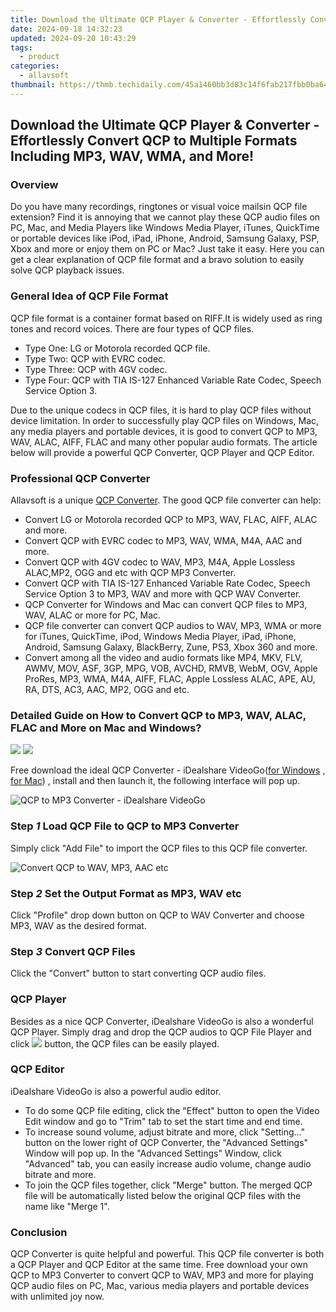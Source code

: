 ```yaml
---
title: Download the Ultimate QCP Player & Converter - Effortlessly Convert QCP to Multiple Formats Including MP3, WAV, WMA, and More!
date: 2024-09-18 14:32:23
updated: 2024-09-20 10:43:29
tags:
  - product
categories:
  - allavsoft
thumbnail: https://thmb.techidaily.com/45a1460bb3d83c14f6fab217fbb0ba6456c10cd4af0bd545fe595145134aa150.jpg
---
```


## Download the Ultimate QCP Player & Converter - Effortlessly Convert QCP to Multiple Formats Including MP3, WAV, WMA, and More!

### Overview

Do you have many recordings, ringtones or visual voice mailsin QCP file extension? Find it is annoying that we cannot play these QCP audio files on PC, Mac, and Media Players like Windows Media Player, iTunes, QuickTime or portable devices like iPod, iPad, iPhone, Android, Samsung Galaxy, PSP, Xbox and more or enjoy them on PC or Mac? Just take it easy. Here you can get a clear explanation of QCP file format and a bravo solution to easily solve QCP playback issues.

### General Idea of QCP File Format

QCP file format is a container format based on RIFF.It is widely used as ring tones and record voices. There are four types of QCP files.

* Type One: LG or Motorola recorded QCP file.
* Type Two: QCP with EVRC codec.
* Type Three: QCP with 4GV codec.
* Type Four: QCP with TIA IS-127 Enhanced Variable Rate Codec, Speech Service Option 3.

Due to the unique codecs in QCP files, it is hard to play QCP files without device limitation. In order to successfully play QCP files on Windows, Mac, any media players and portable devices, it is good to convert QCP to MP3, WAV, ALAC, AIFF, FLAC and many other popular audio formats. The article below will provide a powerful QCP Converter, QCP Player and QCP Editor.

### Professional QCP Converter

Allavsoft is a unique [QCP Converter](https://tools.techidaily.com/allavsoft/products/). The good QCP file converter can help:

* Convert LG or Motorola recorded QCP to MP3, WAV, FLAC, AIFF, ALAC and more.
* Convert QCP with EVRC codec to MP3, WAV, WMA, M4A, AAC and more.
* Convert QCP with 4GV codec to WAV, MP3, M4A, Apple Lossless ALAC,MP2, OGG and etc with QCP MP3 Converter.
* Convert QCP with TIA IS-127 Enhanced Variable Rate Codec, Speech Service Option 3 to MP3, WAV and more with QCP WAV Converter.
* QCP Converter for Windows and Mac can convert QCP files to MP3, WAV, ALAC or more for PC, Mac.
* QCP file converter can convert QCP audios to WAV, MP3, WMA or more for iTunes, QuickTime, iPod, Windows Media Player, iPad, iPhone, Android, Samsung Galaxy, BlackBerry, Zune, PS3, Xbox 360 and more.
* Convert among all the video and audio formats like MP4, MKV, FLV, AWMV, MOV, ASF, 3GP, MPG, VOB, AVCHD, RMVB, WebM, OGV, Apple ProRes, MP3, WMA, M4A, AIFF, FLAC, Apple Lossless ALAC, APE, AU, RA, DTS, AC3, AAC, MP2, OGG and etc.

### Detailed Guide on How to Convert QCP to MP3, WAV, ALAC, FLAC and More on Mac and Windows?

[![](https://www.allavsoft.com/how-to/../images/how-to/free-download-win.jpg)](https://www.idealshare.net/downloads/i-video-converter.exe) [![](https://www.allavsoft.com/how-to/../images/how-to/free-download-mac.jpg)](https://www.idealshare.net/downloads/i-video-converter-mac.dmg)

Free download the ideal QCP Converter - iDealshare VideoGo([for Windows](https://www.idealshare.net/downloads/i-video-converter.exe) , [for Mac](https://www.idealshare.net/downloads/i-video-converter-mac.dmg)) , install and then launch it, the following interface will pop up.

![QCP to MP3 Converter - iDealshare VideoGo](https://www.allavsoft.com/how-to/../images/how-to/qcp-converter-player/qcp-converter--mac.jpg)

### Step _1_ Load QCP File to QCP to MP3 Converter

Simply click "Add File" to import the QCP files to this QCP file converter.

![Convert QCP to WAV, MP3, AAC etc](https://www.allavsoft.com/how-to/../images/how-to/qcp-converter-player/convert-qcp-to-mp3-mac.jpg)

### Step _2_ Set the Output Format as MP3, WAV etc

Click "Profile" drop down button on QCP to WAV Converter and choose MP3, WAV as the desired format.

### Step _3_ Convert QCP Files

Click the "Convert" button to start converting QCP audio files.

### QCP Player

Besides as a nice QCP Converter, iDealshare VideoGo is also a wonderful QCP Player. Simply drag and drop the QCP audios to QCP File Player and click ![](https://www.allavsoft.com/how-to/../images/how-to/qcp-converter-player/play.jpg) button, the QCP files can be easily played.

### QCP Editor

iDealshare VideoGo is also a powerful audio editor.

* To do some QCP file editing, click the "Effect" button to open the Video Edit window and go to "Trim" tab to set the start time and end time.
* To increase sound volume, adjust bitrate and more, click "Setting..." button on the lower right of QCP Converter, the "Advanced Settings" Window will pop up. In the "Advanced Settings" Window, click "Advanced" tab, you can easily increase audio volume, change audio bitrate and more.
* To join the QCP files together, click "Merge" button. The merged QCP file will be automatically listed below the original QCP files with the name like "Merge 1".

### Conclusion

QCP Converter is quite helpful and powerful. This QCP file converter is both a QCP Player and QCP Editor at the same time. Free download your own QCP to MP3 Converter to convert QCP to WAV, MP3 and more for playing QCP audio files on PC, Mac, various media players and portable devices with unlimited joy now.

<ins class="adsbygoogle"
     style="display:block"
     data-ad-format="autorelaxed"
     data-ad-client="ca-pub-7571918770474297"
     data-ad-slot="1223367746"></ins>



<ins class="adsbygoogle"
     style="display:block"
     data-ad-client="ca-pub-7571918770474297"
     data-ad-slot="8358498916"
     data-ad-format="auto"
     data-full-width-responsive="true"></ins>

